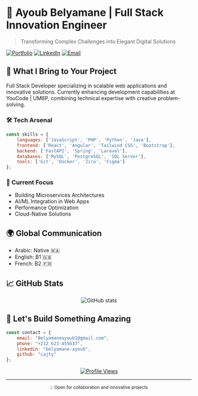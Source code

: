 # 🚀 Ayoub Belyamane | Full Stack Innovation Engineer

> Transforming Complex Challenges into Elegant Digital Solutions

[![Portfolio](https://img.shields.io/badge/Portfolio-Visit%20Now-blue?style=for-the-badge)](https://github.com/cajty)
[![LinkedIn](https://img.shields.io/badge/LinkedIn-Connect-0077B5?style=for-the-badge&logo=linkedin)](https://www.linkedin.com/in/belyamane-ayoub/)
[![Email](https://img.shields.io/badge/Email-Contact-red?style=for-the-badge&logo=gmail)](mailto:Belyamaneayoub1@gmail.com)

## 💫 What I Bring to Your Project

Full Stack Developer specializing in scalable web applications and innovative solutions. Currently enhancing development capabilities at YouCode | UM6P, combining technical expertise with creative problem-solving.

### 🛠️ Tech Arsenal

```javascript
const skills = {
    languages: ['JavaScript', 'PHP', 'Python', 'Java'],
    frontend: ['React', 'Angular', 'Tailwind CSS', 'Bootstrap'],
    backend: ['FastAPI', 'Spring', 'Laravel'],
    databases: ['MySQL', 'PostgreSQL', 'SQL Server'],
    tools: ['Git', 'Docker', 'Jira', 'Figma']
};
```

### 🎯 Current Focus

- Building Microservices Architectures
- AI/ML Integration in Web Apps
- Performance Optimization
- Cloud-Native Solutions

## 🌍 Global Communication

- Arabic: Native 🇲🇦
- English: B1 🇬🇧
- French: B2 🇫🇷

## 📈 GitHub Stats

<div align="center">
  <img src="https://github-readme-stats.vercel.app/api?username=cajty&show_icons=true&theme=github_dark" alt="GitHub stats" />
</div>

## 🤝 Let's Build Something Amazing

```javascript
const contact = {
    email: "Belyamaneayoub1@gmail.com",
    phone: "+212 623-455637",
    linkedin: "belyamane-ayoub",
    github: "cajty"
};
```

<div align="center">
  
[![Profile Views](https://komarev.com/ghpvc/?username=cajty&color=0969DA&style=flat-square&label=Profile+Views)](https://github.com/cajty)

</div>

---
<div align="center">
    <sub>💡 Open for collaboration and innovative projects</sub>
</div>
